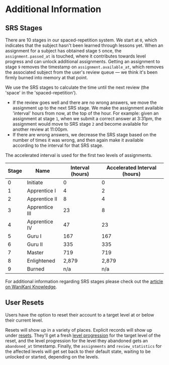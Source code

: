 # Additional Information

## SRS Stages

There are 10 stages in our spaced-repetition system. We start at `0`, which indicates that the subject hasn't been learned through lessons yet. When an assignment for a subject has obtained stage `5` once, the `assignment.passed_at` is touched, where it contributes towards level progress and can unlock additional assignments. Getting an assignment to stage `9` removes the timestamp on `assignment.available_at`, which removes the associated subject from the user's review queue — we think it's been firmly burned into memory at that point.

We use the SRS stages to calculate the time until the next review (the 'space' in the 'spaced-repetition').

* If the review goes well and there are no wrong answers, we move the assignment up to the next SRS stage. We make the assignment available 'interval' hours from now, at the top of the hour. For example: given an assignment at stage `1`, when we submit a correct answer at 3:31pm, the assignment would move to SRS stage `2` and become available for another review at 11:00pm.
* If there are wrong answers, we decrease the SRS stage based on the number of times it was wrong, and then again make it available according to the interval for that SRS stage.

The accelerated interval is used for the first two levels of assignments.

Stage | Name | Interval (hours) | Accelerated Interval (hours)
-- | -- | -- | --
0 | Initiate | 0 | 0
1 | Apprentice I | 4 | 2
2 | Apprentice II | 8 | 4
3 | Apprentice III | 23 | 8
4 | Apprentice IV | 47 | 23
5 | Guru I | 167 | 167
6 | Guru II | 335 | 335
7 | Master | 719 | 719
8 | Enlightened | 2,879 | 2,879
9 | Burned | n/a | n/a

For additional information regarding SRS stages please check out the [article on WaniKani Knowledge](https://knowledge.wanikani.com/wanikani/srs-stages/).

## User Resets

Users have the option to reset their account to a target level at or below their current level.

Resets will show up in a variety of places. Explicit records will show up under [resets](#resets). They'll get a fresh [level progression](#level-progressions) for the target level of the reset, and the level progression for the level they abandoned gets an `abandoned_at` timestamp. Finally, the `assignments` and `review_statistics` for the affected levels will get set back to their default state, waiting to be unlocked or started, depending on the levels.
